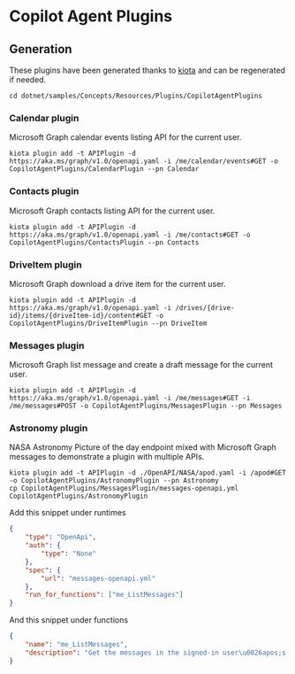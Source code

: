# Copilot Agent Plugins

## Generation

These plugins have been generated thanks to [kiota](https://aka.ms/kiota) and can be regenerated if needed.

```shell
cd dotnet/samples/Concepts/Resources/Plugins/CopilotAgentPlugins
```

### Calendar plugin

Microsoft Graph calendar events listing API for the current user.

```shell
kiota plugin add -t APIPlugin -d https://aka.ms/graph/v1.0/openapi.yaml -i /me/calendar/events#GET -o CopilotAgentPlugins/CalendarPlugin --pn Calendar
```

### Contacts plugin

Microsoft Graph contacts listing API for the current user.

```shell
kiota plugin add -t APIPlugin -d https://aka.ms/graph/v1.0/openapi.yaml -i /me/contacts#GET -o CopilotAgentPlugins/ContactsPlugin --pn Contacts
```

### DriveItem plugin

Microsoft Graph download a drive item for the current user.

```shell
kiota plugin add -t APIPlugin -d https://aka.ms/graph/v1.0/openapi.yaml -i /drives/{drive-id}/items/{driveItem-id}/content#GET -o CopilotAgentPlugins/DriveItemPlugin --pn DriveItem
```

### Messages plugin

Microsoft Graph list message and create a draft message for the current user.

```shell
kiota plugin add -t APIPlugin -d https://aka.ms/graph/v1.0/openapi.yaml -i /me/messages#GET -i /me/messages#POST -o CopilotAgentPlugins/MessagesPlugin --pn Messages
```

### Astronomy plugin

NASA Astronomy Picture of the day endpoint mixed with Microsoft Graph messages to demonstrate a plugin with multiple APIs.

```shell
kiota plugin add -t APIPlugin -d ./OpenAPI/NASA/apod.yaml -i /apod#GET -o CopilotAgentPlugins/AstronomyPlugin --pn Astronomy
cp CopilotAgentPlugins/MessagesPlugin/messages-openapi.yml CopilotAgentPlugins/AstronomyPlugin
```

Add this snippet under runtimes

```json
{
    "type": "OpenApi",
    "auth": {
        "type": "None"
    },
    "spec": {
        "url": "messages-openapi.yml"
    },
    "run_for_functions": ["me_ListMessages"]
}
```

And this snippet under functions

```json
{
    "name": "me_ListMessages",
    "description": "Get the messages in the signed-in user\u0026apos;s mailbox (including the Deleted Items and Clutter folders). Depending on the page size and mailbox data, getting messages from a mailbox can incur multiple requests. The default page size is 10 messages. Use $top to customize the page size, within the range of 1 and 1000. To improve the operation response time, use $select to specify the exact properties you need; see example 1 below. Fine-tune the values for $select and $top, especially when you must use a larger page size, as returning a page with hundreds of messages each with a full response payload may trigger the gateway timeout (HTTP 504). To get the next page of messages, simply apply the entire URL returned in @odata.nextLink to the next get-messages request. This URL includes any query parameters you may have specified in the initial request. Do not try to extract the $skip value from the @odata.nextLink URL to manipulate responses. This API uses the $skip value to keep count of all the items it has gone through in the user\u0026apos;s mailbox to return a page of message-type items. It\u0026apos;s therefore possible that even in the initial response, the $skip value is larger than the page size. For more information, see Paging Microsoft Graph data in your app. Currently, this operation returns message bodies in only HTML format. There are two scenarios where an app can get messages in another user\u0026apos;s mail folder:"
}
```
